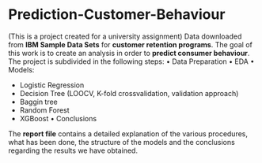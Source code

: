 # Prediction-Customer-Behaviour
(This is a project created for a university assignment)
Data downloaded from **IBM Sample Data Sets** for **customer retention programs**. The goal of this work is to create an analysis in order to **predict consumer behaviour**. 
The project is subdivided in the following steps:
• Data Preparation
• EDA
• Models: 
- Logistic Regression
- Decision Tree (LOOCV, K-fold crossvalidation, validation approach)
- Baggin tree
- Random Forest
- XGBoost
• Conclusions

The **report file** contains a detailed explanation of the various procedures, what has been done, the structure of the models and the conclusions regarding the results we have obtained.

